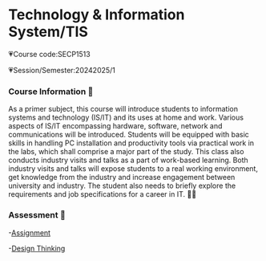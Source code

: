 # Technology & Information System/TIS
💗Course code:SECP1513	

💗Session/Semester:20242025/1		

### Course Information 🌠
As a primer subject, this course will introduce students to information systems and technology (IS/IT) and its uses at home and work. Various aspects of IS/IT encompassing hardware, software, network and communications will be introduced. Students will be equipped with basic skills in handling PC installation and productivity tools via practical work in the labs, which shall comprise a major part of the study. This class also conducts industry visits and talks as a part of work-based learning. Both industry visits and talks will expose students to a real working environment, get knowledge from the industry and increase engagement between university and industry. The student also needs to briefly explore the requirements and job specifications for a career in IT. 🧑‍💻

### Assessment 🌠
-[Assignment](#assignment)

-[Design Thinking](#designthinking)
